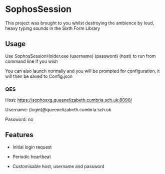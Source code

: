 # SophosSession

This project was brought to you whilst destroying the ambience by loud, heavy typing sounds in the Sixth Form Library

## Usage

Use SophosSessionHolder.exe (username) (password) (host) to run from command line if you wish

You can also launch normally and you will be prompted for configuration, it will then be saved to Config.json

### QES

Host: https://sophosxg.queenelizabeth.cumbria.sch.uk:8090/

Username: (login)@queenelizabeth.cumbria.sch.uk

Password: no

## Features

* Initial login request

* Periodic heartbeat

* Customisable host, username and password

